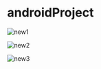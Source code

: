 # androidProject
![new1](https://user-images.githubusercontent.com/91882535/200262322-02dfd198-07be-4104-ba77-413eca63caa6.png)

![new2](https://user-images.githubusercontent.com/91882535/200262339-11b66f82-c87f-4dc1-8905-b05f36b80a5a.png)

![new3](https://user-images.githubusercontent.com/91882535/200262348-5e2d5793-ddd9-4f92-8bc4-0af73d393f1b.png)
